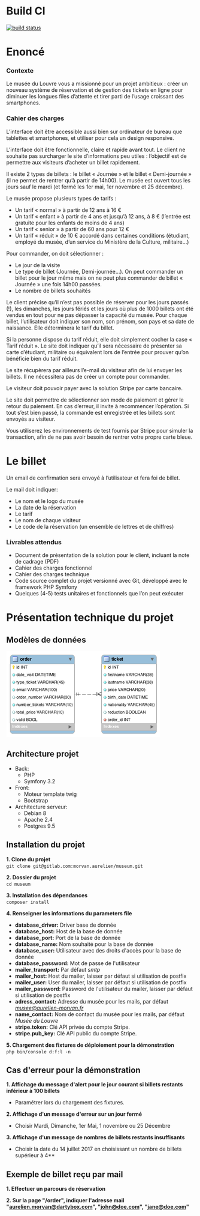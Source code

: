 # Build CI
[![build status](https://gitlab.com/morvan.aurelien/museum/badges/_dev/build.svg)](https://gitlab.com/morvan.aurelien/museum/commits/_dev)

# Enoncé

### Contexte
Le musée du Louvre vous a missionné pour un projet ambitieux : créer un nouveau système de réservation et de gestion des tickets en ligne pour diminuer les longues files d’attente et tirer parti de l’usage croissant des smartphones.

### Cahier des charges
L’interface doit être accessible aussi bien sur ordinateur de bureau que tablettes et smartphones, et utiliser pour cela un design responsive.

L’interface doit être fonctionnelle, claire et rapide avant tout. Le client ne souhaite pas surcharger le site d’informations peu utiles : l’objectif est de permettre aux visiteurs d’acheter un billet rapidement.

Il existe 2 types de billets : le billet « Journée » et le billet « Demi-journée » (il ne permet de rentrer qu’à partir de 14h00). Le musée est ouvert tous les jours sauf le mardi (et fermé les 1er mai, 1er novembre et 25 décembre).

Le musée propose plusieurs types de tarifs :

- Un tarif « normal » à partir de 12 ans à 16 €
- Un tarif « enfant » à partir de 4 ans et jusqu’à 12 ans, à 8 € (l’entrée est gratuite pour les enfants de moins de 4 ans)
- Un tarif « senior » à partir de 60 ans pour 12  €
- Un tarif « réduit » de 10 € accordé dans certaines conditions (étudiant, employé du musée, d’un service du Ministère de la Culture, militaire…)

Pour commander, on doit sélectionner :
- Le jour de la visite
- Le type de billet (Journée, Demi-journée…). On peut commander un billet pour le jour même mais on ne peut plus commander de billet « Journée » une fois 14h00 passées.
- Le nombre de billets souhaités

Le client précise qu’il n’est pas possible de réserver pour les jours passés (!), les dimanches, les jours fériés et les jours où plus de 1000 billets ont été vendus en tout pour ne pas dépasser la capacité du musée.
Pour chaque billet, l’utilisateur doit indiquer son nom, son prénom, son pays et sa date de naissance. Elle déterminera le tarif du billet.

Si la personne dispose du tarif réduit, elle doit simplement cocher la case « Tarif réduit ». Le site doit indiquer qu’il sera nécessaire de présenter sa carte d’étudiant, militaire ou équivalent lors de l’entrée pour prouver qu’on bénéficie bien du tarif réduit.

Le site récupèrera par ailleurs l’e-mail du visiteur afin de lui envoyer les billets. Il ne nécessitera pas de créer un compte pour commander.

Le visiteur doit pouvoir payer avec la solution Stripe par carte bancaire.

Le site doit permettre de sélectionner son mode de paiement et gérer le retour du paiement. En cas d’erreur, il invite à recommencer l’opération. Si tout s’est bien passé, la commande est enregistrée et les billets sont envoyés au visiteur.

Vous utiliserez les environnements de test fournis par Stripe pour simuler la transaction, afin de ne pas avoir besoin de rentrer votre propre carte bleue.

# Le billet
Un email de confirmation sera envoyé à l’utilisateur et fera foi de billet.

Le mail doit indiquer:
- Le nom et le logo du musée
- La date de la réservation
- Le tarif
- Le nom de chaque visiteur
- Le code de la réservation (un ensemble de lettres et de chiffres)

### Livrables attendus
- Document de présentation de la solution pour le client, incluant la note de cadrage (PDF)
- Cahier des charges fonctionnel
- Cahier des charges technique
- Code source complet du projet versionné avec Git, développé avec le framework PHP Symfony
- Quelques (4-5) tests unitaires et fonctionnels que l’on peut exécuter

# Présentation technique du projet
## Modèles de données
![Modèle de données](/docs/museum_model.png)
## Architecture projet
- Back:
    - PHP
    - Symfony 3.2
- Front:
    - Moteur template twig
    - Bootstrap
- Architecture serveur:
    - Debian 8
    - Apache 2.4
    - Postgres 9.5
## Installation du projet
**1. Clone du projet**  
`git clone git@gitlab.com:morvan.aurelien/museum.git`  

**2. Dossier du projet**    
`cd museum`  

**3. Installation des dépendances**  
`composer install`  

**4. Renseigner les informations du parameters file**  
- **database_driver:** Driver base de donnée
- **database_host:** Host de la base de donnée
- **database_port:** Port de la base de donnée
- **database_name:** Nom souhaité pour la base de donnée
- **database_user:** Utilisateur avec des droits d'accès pour la base de donnée
- **database_password:** Mot de passe de l'utilisateur
- **mailer_transport:** Par défaut *smtp*
- **mailer_host:** Host du mailer, laisser par défaut si utilisation de postfix
- **mailer_user:** User du mailer, laisser par défaut si utilisation de postfix
- **mailer_password:** Password de l'utilisateur du mailer, laisser par défaut si utilisation de postfix
- **adress_contact:** Adresse du musée pour les mails, par défaut *musee@aurelien-morvan.fr*
- **name_contact:** Nom de contact du musée pour les mails, par défaut *Musée du Louvre*
- **stripe.token:** Clé API privée du compte Stripe.
- **stripe.pub_key:** Clé API public du compte Stripe.

**5. Chargement des fixtures de déploiement pour la démonstration**  
`php bin/console d:f:l -n`  

## Cas d'erreur pour la démonstration
**1. Affichage du message d'alert pour le jour courant si billets restants inférieur à 100 billets**
- Paramétrer lors du chargement des fixtures.

**2. Affichage d'un message d'erreur sur un jour fermé**  
- Choisir Mardi, Dimanche, 1er Mai, 1 novembre ou 25 Décembre

**3. Affichage d'un message de nombres de billets restants insuffisants** 
- Choisir la date du 14 juillet 2017 en choisissant un nombre de billets supérieur à 4**
## Exemple de billet reçu par mail
**1. Effectuer un parcours de réservation**

**2. Sur la page "/order", indiquer l'adresse mail "aurelien.morvan@dartybox.com", "john@doe.com", "jane@doe.com"**

